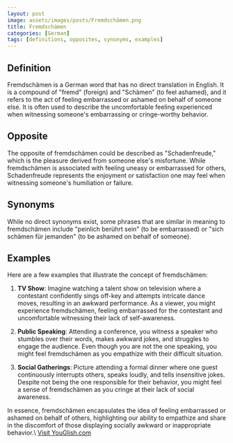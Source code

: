 ```yaml
---
layout: post
image: assets/images/posts/Fremdschämen.png
title: Fremdschämen
categories: [German]
tags: [definitions, opposites, synonyms, examples]
---
```


## Definition
Fremdschämen is a German word that has no direct translation in English. It is a compound of "fremd" (foreign) and "Schämen" (to feel ashamed), and it refers to the act of feeling embarrassed or ashamed on behalf of someone else. It is often used to describe the uncomfortable feeling experienced when witnessing someone's embarrassing or cringe-worthy behavior.

## Opposite
The opposite of fremdschämen could be described as "Schadenfreude," which is the pleasure derived from someone else's misfortune. While fremdschämen is associated with feeling uneasy or embarrassed for others, Schadenfreude represents the enjoyment or satisfaction one may feel when witnessing someone's humiliation or failure.

## Synonyms
While no direct synonyms exist, some phrases that are similar in meaning to fremdschämen include "peinlich berührt sein" (to be embarrassed) or "sich schämen für jemanden" (to be ashamed on behalf of someone).

## Examples
Here are a few examples that illustrate the concept of fremdschämen:

1. **TV Show**: Imagine watching a talent show on television where a contestant confidently sings off-key and attempts intricate dance moves, resulting in an awkward performance. As a viewer, you might experience fremdschämen, feeling embarrassed for the contestant and uncomfortable witnessing their lack of self-awareness.

2. **Public Speaking**: Attending a conference, you witness a speaker who stumbles over their words, makes awkward jokes, and struggles to engage the audience. Even though you are not the one speaking, you might feel fremdschämen as you empathize with their difficult situation.

3. **Social Gatherings**: Picture attending a formal dinner where one guest continuously interrupts others, speaks loudly, and tells insensitive jokes. Despite not being the one responsible for their behavior, you might feel a sense of fremdschämen as you cringe at their lack of social awareness.

In essence, fremdschämen encapsulates the idea of feeling embarrassed or ashamed on behalf of others, highlighting our ability to empathize and share in the discomfort of those displaying socially awkward or inappropriate behavior.\ <a id="yg-widget-0" class="youglish-widget" data-query="Fremdschämen" data-lang="german" data-components="8412" data-auto-start="0" data-bkg-color="theme_light" data-title="How%20to%20pronounce%20Fremdschämen%20in%20German"  rel="nofollow" href="https://youglish.com">Visit YouGlish.com</a><script async src="https://youglish.com/public/emb/widget.js" charset="utf-8"></script>